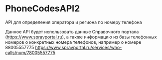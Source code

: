 # PhoneCodesAPI2
API для определения оператора и региона по номеру телефона

Данное API будет использовать данные Справочного портала (https://www.spravportal.ru), а также информацию из базы телефонных номеров о конкретных номера телефонов, например о номере 88005557775 https://www.spravportal.ru/services/who-calls/num/78005557775
